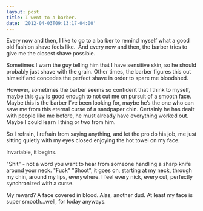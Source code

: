 ```yaml
---
layout: post
title: I went to a barber.
date: '2012-04-03T09:13:17-04:00'
---
```

Every now and then, I like to go to a barber to remind myself what a good old fashion shave feels like.  And every now and then, the barber tries to give me the closest shave possible.

Sometimes I warn the guy telling him that I have sensitive skin, so he should probably just shave with the grain. Other times, the barber figures this out himself and concedes the perfect shave in order to spare me bloodshed. 

However, sometimes the barber seems so confident that I think to myself, maybe this guy is good enough to not cut me on pursuit of a smooth face. Maybe this is the barber I’ve been looking for, maybe he’s the one who can save me from this eternal curse of a sandpaper chin. Certainly he has dealt with people like me before, he must already have everything worked out. Maybe I could learn I thing or two from him.

So I refrain, I refrain from saying anything, and let the pro do his job, me just sitting quietly with my eyes closed enjoying the hot towel on my face.

Invariable, it begins. 

"Shit" - not a word you want to hear from someone handling a sharp knife around your neck. "Fuck" "Shoot", it goes on, starting at my neck, through my chin, around my lips, everywhere. I feel every nick, every cut, perfectly synchronized with a curse. 

My reward? A face covered in blood. Alas, another dud. At least my face is super smooth…well, for today anyways.
